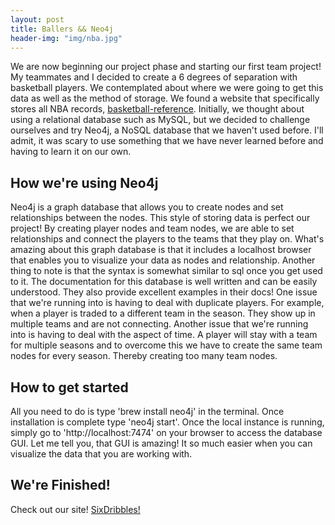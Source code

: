 ```yaml
---
layout: post
title: Ballers && Neo4j
header-img: "img/nba.jpg"
---
```


<p>We are now beginning our project phase and starting our first team project! My teammates and I decided to create a 6 degrees of separation with basketball players. We contemplated about where we were going to get this data as well as the method of storage. We found a website that specifically stores all NBA records, <a href='http://www.basketball-reference.com/'>basketball-reference</a>. Initially, we thought about using a relational database such as MySQL, but we decided to challenge ourselves and try Neo4j, a NoSQL database that we haven't used before. I'll admit, it was scary to use something that we have never learned before and having to learn it on our own.</p>

## How we're using Neo4j
<p>Neo4j is a graph database that allows you to create nodes and set relationships between the nodes. This style of storing data is perfect our project! By creating player nodes and team nodes, we are able to set relationships and connect the players to the teams that they play on. What's amazing about this graph database is that it includes a localhost browser that enables you to visualize your data as nodes and relationship. Another thing to note is that the syntax is somewhat similar to sql once you get used to it. The documentation for this database is well written and can be easily understood. They also provide excellent examples in their docs! One issue that we're running into is having to deal with duplicate players. For example, when a player is traded to a different team in the season. They show up in multiple teams and are not connecting. Another issue that we're running into is having to deal with the aspect of time. A player will stay with a team for multiple seasons and to overcome this we have to create the same team nodes for every season. Thereby creating too many team nodes.</p>

## How to get started
<p>All you need to do is type 'brew install neo4j' in the terminal. Once installation is complete type 'neo4j start'. Once the local instance is running, simply go to 'http://localhost:7474' on your browser to access the database GUI. Let me tell you, that GUI is amazing! It so much easier when you can visualize the data that you are working with.</p> 




## We're Finished!
<p>Check out our site! <a href='http://sixdribbles.com/'>SixDribbles!</a></p>